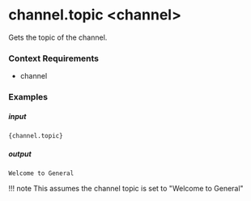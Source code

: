 # channel.topic &lt;channel&gt;
		
Gets the topic of the channel.

### Context Requirements

* channel


### Examples

##### input
```{channel.topic}```

##### output
```Welcome to General```

!!! note
		This assumes the channel topic is set to "Welcome to General"
